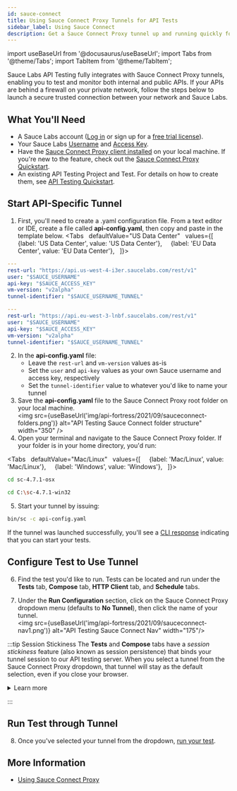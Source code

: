 ```yaml
---
id: sauce-connect
title: Using Sauce Connect Proxy Tunnels for API Tests
sidebar_label: Using Sauce Connect
description: Get a Sauce Connect Proxy tunnel up and running quickly for your API tests.
---
```


import useBaseUrl from '@docusaurus/useBaseUrl';
import Tabs from '@theme/Tabs';
import TabItem from '@theme/TabItem';


Sauce Labs API Testing fully integrates with Sauce Connect Proxy tunnels, enabling you to test and monitor both internal and public APIs. If your APIs are behind a firewall on your private network, follow the steps below to launch a secure trusted connection between your network and Sauce Labs.

## What You'll Need

* A Sauce Labs account ([Log in](https://accounts.saucelabs.com/am/XUI/#login/) or sign up for a [free trial license](https://saucelabs.com/sign-up)).
* Your Sauce Labs [Username](https://app.saucelabs.com/user-settings) and [Access Key](https://app.saucelabs.com/user-settings).
* Have the [Sauce Connect Proxy client installed](/secure-connections/sauce-connect/installation/) on your local machine. If you're new to the feature, check out the [Sauce Connect Proxy Quickstart](/secure-connections/sauce-connect/quickstart/).
* An existing API Testing Project and Test. For details on how to create them, see [API Testing Quickstart](/api-testing/quickstart/).

## Start API-Specific Tunnel

1. First, you'll need to create a .yaml configuration file. From a text editor or IDE, create a file called **api-config.yaml**, then copy and paste in the template below.
  <Tabs
      defaultValue="US Data Center"
      values={[
        {label: 'US Data Center', value: 'US Data Center'},
        {label: 'EU Data Center', value: 'EU Data Center'},
      ]}>

  <TabItem value="US Data Center">

  ```yaml
  ---
  rest-url: "https://api.us-west-4-i3er.saucelabs.com/rest/v1"
  user: "$SAUCE_USERNAME"
  api-key: "$SAUCE_ACCESS_KEY"
  vm-version: "v2alpha"
  tunnel-identifier: "$SAUCE_USERNAME_TUNNEL"
  ```

  </TabItem>
  <TabItem value="EU Data Center">

  ```yaml
  ---
  rest-url: "https://api.eu-west-3-lnbf.saucelabs.com/rest/v1"
  user: "$SAUCE_USERNAME"
  api-key: "$SAUCE_ACCESS_KEY"
  vm-version: "v2alpha"
  tunnel-identifier: "$SAUCE_USERNAME_TUNNEL"
  ```

  </TabItem>
  </Tabs>

2. In the **api-config.yaml** file: 
   * Leave the `rest-url` and `vm-version` values as-is
   * Set the `user` and `api-key` values as your own Sauce username and access key, respectively 
   * Set the `tunnel-identifier` value to whatever you'd like to name your tunnel
3. Save the **api-config.yaml** file to the Sauce Connect Proxy root folder on your local machine. <br/>
  <img src={useBaseUrl('img/api-fortress/2021/09/sauceconnect-folders.png')} alt="API Testing Sauce Connect folder structure" width="350" />
4. Open your terminal and navigate to the Sauce Connect Proxy folder. If your folder is in your home directory, you'd run:

  <Tabs
    defaultValue="Mac/Linux"
    values={[
      {label: 'Mac/Linux', value: 'Mac/Linux'},
      {label: 'Windows', value: 'Windows'},
    ]}>

  <TabItem value="Mac/Linux">

  ```bash
  cd sc-4.7.1-osx
  ```

  </TabItem>
  <TabItem value="Windows">

  ```bash
  cd C:\sc-4.7.1-win32
  ```
  </TabItem>
  </Tabs>

5. Start your tunnel by issuing:
  ```bash
  bin/sc -c api-config.yaml
  ```

  If the tunnel was launched successfully, you'll see a [CLI response](/secure-connections/sauce-connect/proxy-tunnels/#command-line-interface) indicating that you can start your tests.


## Configure Test to Use Tunnel

6. Find the test you'd like to run. Tests can be located and run under the **Tests** tab, **Compose** tab, **HTTP Client** tab, and **Schedule** tabs.

7. Under the **Run Configuration** section, click on the Sauce Connect Proxy dropdown menu (defaults to **No Tunnel**), then click the name of your tunnel.<br/><img src={useBaseUrl('img/api-fortress/2021/09/sauceconnect-nav1.png')} alt="API Testing Sauce Connect Nav" width="175"/>

:::tip Session Stickiness
The **Tests** and **Compose** tabs have a _session stickiness_ feature (also known as session persistence) that binds your tunnel session to our API testing server. When you select a tunnel from the Sauce Connect Proxy dropdown, that tunnel will stay as the default selection, even if you close your browser.

<details><summary>Learn more</summary>

This feature does not apply to the **HTTP Client** or **Schedule** tabs, where the tunnel dropdown will always default to **No Tunnel**.

If you shut down a tunnel that's currently selected in a Sauce Connect dropdown anywhere in the platform (**Tests**, **Compose**, **HTTP Client**, or **Schedule** tab), the test would fail and you'd see the below error message. This is something to be mindful of when selecting a tunnel in the **Schedule** tab to run in the future.

<img src={useBaseUrl('img/api-fortress/2021/12/api-sc-tunnel-error.png')} alt="API Testing Sauce Connect Nav error" width="350"/>
</details>

:::

## Run Test through Tunnel

8. Once you've selected your tunnel from the dropdown, [run your test](/api-testing/quickstart/#run-test).

## More Information

* [Using Sauce Connect Proxy](/secure-connections/sauce-connect)